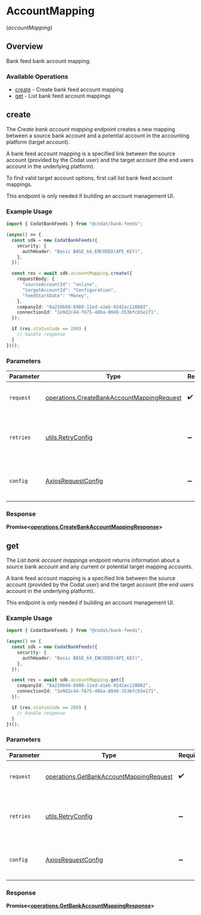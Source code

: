 # AccountMapping
(*accountMapping*)

## Overview

Bank feed bank account mapping.

### Available Operations

* [create](#create) - Create bank feed account mapping
* [get](#get) - List bank feed account mappings

## create

﻿The *Create bank account mapping* endpoint creates a new mapping between a source bank account and a potential account in the accounting platform (target account).

A bank feed account mapping is a specified link between the source account (provided by the Codat user) and the target account (the end users account in the underlying platform).

To find valid target account options, first call list bank feed account mappings.

This endpoint is only needed if building an account management UI.

### Example Usage

```typescript
import { CodatBankFeeds } from "@codat/bank-feeds";

(async() => {
  const sdk = new CodatBankFeeds({
    security: {
      authHeader: "Basic BASE_64_ENCODED(API_KEY)",
    },
  });

  const res = await sdk.accountMapping.create({
    requestBody: {
      "sourceAccountId": "online",
      "targetAccountId": "Configuration",
      "feedStartDate": "Money",
    },
    companyId: "8a210b68-6988-11ed-a1eb-0242ac120002",
    connectionId: "2e9d2c44-f675-40ba-8049-353bfcb5e171",
  });

  if (res.statusCode == 200) {
    // handle response
  }
})();
```

### Parameters

| Parameter                                                                                                | Type                                                                                                     | Required                                                                                                 | Description                                                                                              |
| -------------------------------------------------------------------------------------------------------- | -------------------------------------------------------------------------------------------------------- | -------------------------------------------------------------------------------------------------------- | -------------------------------------------------------------------------------------------------------- |
| `request`                                                                                                | [operations.CreateBankAccountMappingRequest](../../models/operations/createbankaccountmappingrequest.md) | :heavy_check_mark:                                                                                       | The request object to use for the request.                                                               |
| `retries`                                                                                                | [utils.RetryConfig](../../models/utils/retryconfig.md)                                                   | :heavy_minus_sign:                                                                                       | Configuration to override the default retry behavior of the client.                                      |
| `config`                                                                                                 | [AxiosRequestConfig](https://axios-http.com/docs/req_config)                                             | :heavy_minus_sign:                                                                                       | Available config options for making requests.                                                            |


### Response

**Promise<[operations.CreateBankAccountMappingResponse](../../models/operations/createbankaccountmappingresponse.md)>**


## get

﻿The *List bank account mappings* endpoint returns information about a source bank account and any current or potential target mapping accounts.

A bank feed account mapping is a specified link between the source account (provided by the Codat user) and the target account (the end users account in the underlying platform).

This endpoint is only needed if building an account management UI.

### Example Usage

```typescript
import { CodatBankFeeds } from "@codat/bank-feeds";

(async() => {
  const sdk = new CodatBankFeeds({
    security: {
      authHeader: "Basic BASE_64_ENCODED(API_KEY)",
    },
  });

  const res = await sdk.accountMapping.get({
    companyId: "8a210b68-6988-11ed-a1eb-0242ac120002",
    connectionId: "2e9d2c44-f675-40ba-8049-353bfcb5e171",
  });

  if (res.statusCode == 200) {
    // handle response
  }
})();
```

### Parameters

| Parameter                                                                                          | Type                                                                                               | Required                                                                                           | Description                                                                                        |
| -------------------------------------------------------------------------------------------------- | -------------------------------------------------------------------------------------------------- | -------------------------------------------------------------------------------------------------- | -------------------------------------------------------------------------------------------------- |
| `request`                                                                                          | [operations.GetBankAccountMappingRequest](../../models/operations/getbankaccountmappingrequest.md) | :heavy_check_mark:                                                                                 | The request object to use for the request.                                                         |
| `retries`                                                                                          | [utils.RetryConfig](../../models/utils/retryconfig.md)                                             | :heavy_minus_sign:                                                                                 | Configuration to override the default retry behavior of the client.                                |
| `config`                                                                                           | [AxiosRequestConfig](https://axios-http.com/docs/req_config)                                       | :heavy_minus_sign:                                                                                 | Available config options for making requests.                                                      |


### Response

**Promise<[operations.GetBankAccountMappingResponse](../../models/operations/getbankaccountmappingresponse.md)>**

